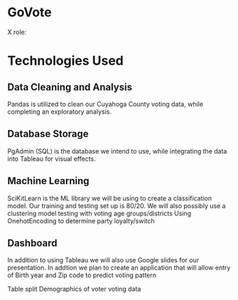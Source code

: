 # GoVote

X role:

# Technologies Used
## Data Cleaning and Analysis
Pandas is utilized to clean our Cuyahoga County voting data, while completing an exploratory analysis.

## Database Storage 
PgAdmin (SQL) is the database we intend to use, while integrating the data into Tableau for visual effects.

## Machine Learning
SciKitLearn is the ML library we will be using to create a classification model. Our training and testing
set up is 80/20. We will also possibly use a clustering model testing with voting age groups/districts
Using OnehotEncoding to determine party loyalty/switch

## Dashboard
In addition to using Tableau we will also use Google slides for our presentation. In addtion we plan to create
an application that will allow entry of Birth year and Zip code to predict voting pattern



Table split
Demographics of voter
voting data